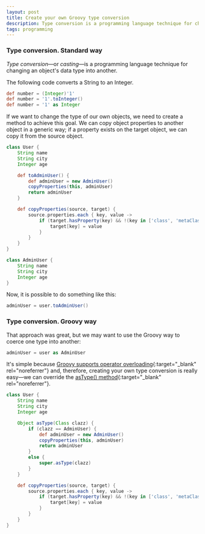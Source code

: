 ```yaml
---
layout: post
title: Create your own Groovy type conversion
description: Type conversion is a programming language technique for changing an object's data type into another.
tags: programming
---
```


### Type conversion. Standard way

_Type conversion_—or _casting_—is a programming language technique for changing an
object's data type into another.

The following code converts a String to an Integer.

```groovy
def number = (Integer)'1'
def number = '1'.toInteger()
def number = '1' as Integer
```

If we want to change the type of our own objects, we need to create a method to
achieve this goal. We can copy object properties to another object in a generic way;
if a property exists on the target object, we can copy it from the source object.

```groovy
class User {
    String name
    String city
    Integer age

    def toAdminUser() {
        def adminUser = new AdminUser()
        copyProperties(this, adminUser)
        return adminUser
    }

    def copyProperties(source, target) {
        source.properties.each { key, value ->
            if (target.hasProperty(key) && !(key in ['class', 'metaClass'])) {
                target[key] = value
            }
        }
    }
}

class AdminUser {
    String name
    String city
    Integer age
}
```

Now, it is possible to do something like this:

```groovy
adminUser = user.toAdminUser()
```


### Type conversion. Groovy way

That approach was great, but we may want to use the Groovy way to coerce one
type into another:

```groovy
adminUser = user as AdminUser
```

It's simple because [Groovy supports operator overloading][1]{:target="_blank" rel="noreferrer"}
and, therefore, creating your own type conversion is really easy—we can override the
[asType() method][2]{:target="_blank" rel="noreferrer"}.

```groovy
class User {
    String name
    String city
    Integer age

    Object asType(Class clazz) {
        if (clazz == AdminUser) {
            def adminUser = new AdminUser()
            copyProperties(this, adminUser)
            return adminUser
        }
        else {
            super.asType(clazz)
        }
    }

    def copyProperties(source, target) {
        source.properties.each { key, value ->
            if (target.hasProperty(key) && !(key in ['class', 'metaClass'])) {
                target[key] = value
            }
        }
    }
}
```


[1]: http://groovy-lang.org/operators.html#Operator-Overloading
[2]: http://docs.groovy-lang.org/latest/html/groovy-jdk/java/lang/Object.html#asType(java.lang.Class)
